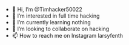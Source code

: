 - 👋 Hi, I’m @Timhacker50022
- 👀 I’m interested in full time hacking 
- 🌱 I’m currently learning nothing 
- 💞️ I’m looking to collaborate on hacking
- 📫 How to reach me on Instagram larsyfenth

<!---
Timhacker50022/Timhacker50022 is a ✨ special ✨ repository because its `README.md` (this file) appears on your GitHub profile.
You can click the Preview link to take a look at your changes.
--->
